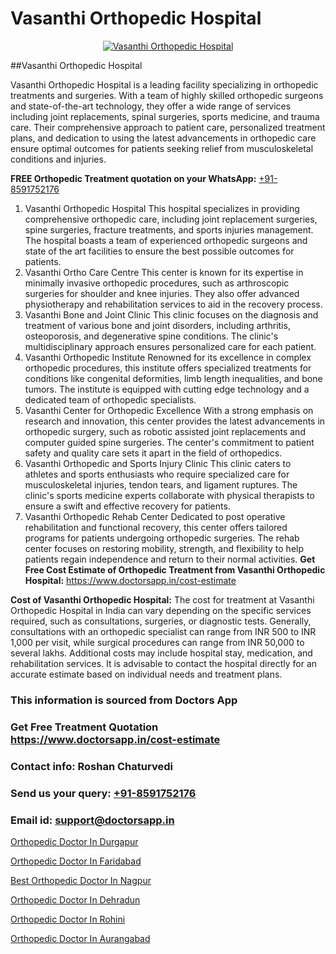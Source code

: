 # Vasanthi Orthopedic Hospital

<p align="center">
  <a href="https://doctorsapp.in">
    <img src="https://i.ibb.co/tqM3hNg/sqdqdqsddsa.png" alt="Vasanthi Orthopedic Hospital">
  </a>
</p>
##Vasanthi Orthopedic Hospital

Vasanthi Orthopedic Hospital is a leading facility specializing in orthopedic treatments and surgeries. With a team of highly skilled orthopedic surgeons and state-of-the-art technology, they offer a wide range of services including joint replacements, spinal surgeries, sports medicine, and trauma care. Their comprehensive approach to patient care, personalized treatment plans, and dedication to using the latest advancements in orthopedic care ensure optimal outcomes for patients seeking relief from musculoskeletal conditions and injuries.

**FREE Orthopedic Treatment quotation on your WhatsApp:**  [+91-8591752176](https://api.whatsapp.com/send?phone=8591752176)

1) Vasanthi Orthopedic Hospital  This hospital specializes in providing comprehensive orthopedic care, including joint replacement surgeries, spine surgeries, fracture treatments, and sports injuries management. The hospital boasts a team of experienced orthopedic surgeons and state of the art facilities to ensure the best possible outcomes for patients.
2) Vasanthi Ortho Care Centre  This center is known for its expertise in minimally invasive orthopedic procedures, such as arthroscopic surgeries for shoulder and knee injuries. They also offer advanced physiotherapy and rehabilitation services to aid in the recovery process.
3) Vasanthi Bone and Joint Clinic  This clinic focuses on the diagnosis and treatment of various bone and joint disorders, including arthritis, osteoporosis, and degenerative spine conditions. The clinic's multidisciplinary approach ensures personalized care for each patient.
4) Vasanthi Orthopedic Institute  Renowned for its excellence in complex orthopedic procedures, this institute offers specialized treatments for conditions like congenital deformities, limb length inequalities, and bone tumors. The institute is equipped with cutting edge technology and a dedicated team of orthopedic specialists.
5) Vasanthi Center for Orthopedic Excellence  With a strong emphasis on research and innovation, this center provides the latest advancements in orthopedic surgery, such as robotic assisted joint replacements and computer guided spine surgeries. The center's commitment to patient safety and quality care sets it apart in the field of orthopedics.
6) Vasanthi Orthopedic and Sports Injury Clinic  This clinic caters to athletes and sports enthusiasts who require specialized care for musculoskeletal injuries, tendon tears, and ligament ruptures. The clinic's sports medicine experts collaborate with physical therapists to ensure a swift and effective recovery for patients.
7) Vasanthi Orthopedic Rehab Center  Dedicated to post operative rehabilitation and functional recovery, this center offers tailored programs for patients undergoing orthopedic surgeries. The rehab center focuses on restoring mobility, strength, and flexibility to help patients regain independence and return to their normal activities.
**Get Free Cost Estimate of Orthopedic Treatment from Vasanthi Orthopedic Hospital:** https://www.doctorsapp.in/cost-estimate

**Cost of Vasanthi Orthopedic Hospital:**
The cost for treatment at Vasanthi Orthopedic Hospital in India can vary depending on the specific services required, such as consultations, surgeries, or diagnostic tests. Generally, consultations with an orthopedic specialist can range from INR 500 to INR 1,000 per visit, while surgical procedures can range from INR 50,000 to several lakhs. Additional costs may include hospital stay, medication, and rehabilitation services. It is advisable to contact the hospital directly for an accurate estimate based on individual needs and treatment plans.

### This information is sourced from Doctors App 
### Get Free Treatment Quotation https://www.doctorsapp.in/cost-estimate
### Contact info: Roshan Chaturvedi 
### Send us your query: [+91-8591752176](https://api.whatsapp.com/send?phone=8591752176) 
### Email id: support@doctorsapp.in

[Orthopedic Doctor In Durgapur](https://www.linkedin.com/pulse/orthopedic-doctor-durgapur-acl-tear-treatment-s49be?trackingId=Gcvc5vTd6oINEhaN9g2fMA%3D%3D&lipi=urn%3Ali%3Apage%3Ad_flagship3_company_admin%3BxUBWLKzDRA2fVBqJ%2Fp%2FTnw%3D%3D)

[Orthopedic Doctor In Faridabad](https://www.linkedin.com/pulse/orthopedic-doctor-faridabad-doctorsapp-united-arab-emirates-x53te?trackingId=BTNne1KAnK2DG0fdX2PjKw%3D%3D&lipi=urn%3Ali%3Apage%3Ad_flagship3_company_admin%3BSXrbBuk4SwWZ8nIcZ2zSvw%3D%3D)

[Best Orthopedic Doctor In Nagpur](https://medium.com/@vimalrana22/best-orthopedic-doctor-in-nagpur-828a7e80d2f9)

[Orthopedic Doctor In Dehradun](https://medium.com/@vimalrana22/orthopedic-doctor-in-dehradun-a6c0bcc6ead0)

[Orthopedic Doctor In Rohini](https://doctors-apps.github.io/doctorsapp/orthopedic-doctor-in-rohini)

[Orthopedic Doctor In Aurangabad](https://doctors-apps.github.io/doctorsapp/orthopedic-doctor-in-aurangabad)

